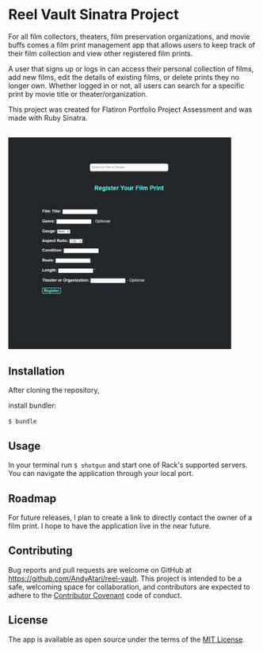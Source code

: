 
# Reel Vault Sinatra Project 

For all film collectors, theaters, film preservation organizations, and movie buffs comes
a film print management app that allows users to keep track of their film collection and view other registered film prints.

A user that signs up or logs in can access their personal collection of films, add new films, edit the details of existing films, or delete prints they no longer own. Whether logged in or not, all users can search for a specific print by movie title or theater/organization. 

This project was created for Flatiron Portfolio Project Assessment and was made with Ruby Sinatra. <br><br>

<img src="public/images/2020-08-01%20(2).png" width="450">

## Installation

After cloning the repository, 

install bundler: 

```$ bundle```  


## Usage

In your terminal run ```$ shotgun``` and start one of Rack's supported servers. You can navigate the application through your local port. 


## Roadmap

For future releases, I plan to create a link to directly contact the owner of a film print. I hope to have the application live in the near future. 

## Contributing 

Bug reports and pull requests are welcome on GitHub at https://github.com/AndyAtari/reel-vault. This project is intended to be a safe, welcoming space for collaboration, and contributors are expected to adhere to the [Contributor Covenant](https://www.contributor-covenant.org/) code of conduct.

## License

The app is available as open source under the terms of the [MIT License](https://opensource.org/licenses/MIT).
